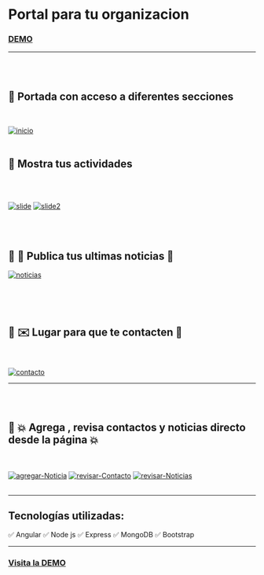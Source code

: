 # Portal para tu organizacion
<h3> <a href="https://club-admin.vercel.app">DEMO</a></h3>
<hr>
<br>
<br>

## :small_blue_diamond: Portada con acceso a diferentes secciones
<br>

<a href="https://ibb.co/kqYG01r"><img src="https://i.ibb.co/L94065q/inicio.png" alt="inicio" border="0"></a>
<br />
<br>
## :small_blue_diamond: Mostra tus actividades 
  <br>
  <br>

<a href="https://ibb.co/8XR8sBn"><img src="https://i.ibb.co/N7kYC3g/slide.png" alt="slide" border="0"></a>
<a href="https://ibb.co/hsJ5XLh"><img src="https://i.ibb.co/XXrByjN/slide2.png" alt="slide2" border="0"></a><br /><a target='_blank' href='https://es.imgbb.com/'></a>
<br />
<br />
<br />

## :small_blue_diamond:   :newspaper: Publica tus ultimas noticias :newspaper:

<a href="https://ibb.co/86VzyM4"><img src="https://i.ibb.co/MML8zn5/noticias.png" alt="noticias" border="0"></a>

<br />
<br />
<br />

## :small_blue_diamond:  :envelope: Lugar para que te contacten :iphone: 
<br>
<br>
<a href="https://ibb.co/jVdBC58"><img src="https://i.ibb.co/rbgTBtQ/contacto.png" alt="contacto" border="0"></a>

<br />
<hr />
<br />
<br />

##  :small_blue_diamond: :boom: Agrega , revisa contactos y noticias directo desde la página :boom:
<br />
<br />
<a href="https://imgbb.com/"><img src="https://i.ibb.co/y65bKry/agregar-Noticia.png" alt="agregar-Noticia" border="0" style="display=inline-block"></a>
<a href="https://imgbb.com/"><img src="https://i.ibb.co/mhrdnmc/revisar-Contacto.png" alt="revisar-Contacto" border="0" style="display=inline-block"></a>
<a href="https://imgbb.com/"><img src="https://i.ibb.co/3Sc0JdP/revisar-Noticias.png" alt="revisar-Noticias" border="0" style="display=inline-block"></a><br /><a target='_blank' href='https://es.imgbb.com/'></a><br />
  <hr>
  
## Tecnologías utilizadas:
✅ Angular
✅ Node js
✅ Express
✅ MongoDB
✅ Bootstrap
<hr>
<h3> <a href="https://club-admin.vercel.app">Visita la DEMO</a></h3>
